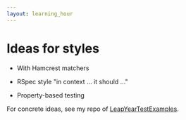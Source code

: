 ```yaml
---
layout: learning_hour
---
```

# Ideas for styles

- With Hamcrest matchers
- RSpec style "in context ... it should ..."

- Property-based testing

For concrete ideas, see my repo of [LeapYearTestExamples](https://github.com/emilybache/LeapYearTestExamples).